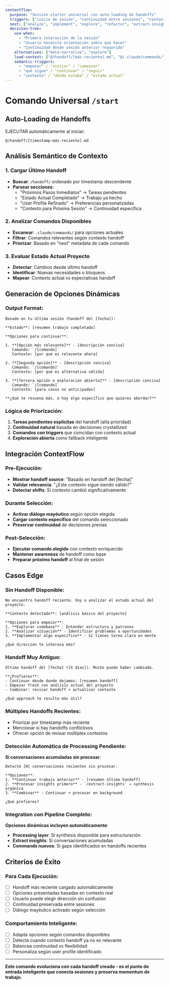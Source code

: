 ```yaml
---
contextflow:
  purpose: "Session starter universal con auto-loading de handoffs"
  triggers: ["inicio de sesión", "continuidad entre sesiones", "contexto perdido"]
  next: ["analyze", "implement", "explore", "refactor", "extract-insights", "process-layer"]
  decision-tree:
    use-when: 
      - "Primera interacción de la sesión"
      - "Usuario necesita orientación sobre qué hacer"
      - "Continuidad desde sesión anterior requerida"
    alternatives: ["meta-narrative", "explore"]
    load-context: ["@/handoff/[más-reciente].md", "@/.claude/commands/"]
    semantic-triggers:
      - "empezar" / "iniciar" / "comenzar"
      - "qué sigue" / "continuar" / "seguir"
      - "contexto" / "dónde estaba" / "estado actual"
---
```


# Comando Universal `/start`

## Auto-Loading de Handoffs

EJECUTAR automáticamente al iniciar:

```import
@/handoff/[timestamp-más-reciente].md
```

## Análisis Semántico de Contexto

### 1. Cargar Último Handoff
- **Buscar**: `/handoff/` ordenado por timestamp descendente
- **Parsear secciones**:
  - "Próximos Pasos Inmediatos" → Tareas pendientes
  - "Estado Actual Completado" → Trabajo ya hecho
  - "User Profile Refinado" → Preferencias personalizadas
  - "Contexto para Próxima Sesión" → Continuidad específica

### 2. Analizar Comandos Disponibles
- **Escanear**: `.claude/commands/` para opciones actuales
- **Filtrar**: Comandos relevantes según contexto handoff
- **Priorizar**: Basado en "next" metadata de cada comando

### 3. Evaluar Estado Actual Proyecto
- **Detectar**: Cambios desde último handoff
- **Identificar**: Nuevas necesidades o bloqueos
- **Mapear**: Contexto actual vs expectativas handoff

## Generación de Opciones Dinámicas

### Output Format:
```
Basado en tu última sesión (handoff del [fecha]):

**Estado**: [resumen trabajo completado]

**Opciones para continuar**:

1. **[Opción más relevante]** - [descripción concisa]
   Comando: `/[comando]` 
   Contexto: [por qué es relevante ahora]

2. **[Segunda opción]** - [descripción concisa]
   Comando: `/[comando]`
   Contexto: [por qué es alternativa válida]

3. **[Tercera opción o exploración abierta]** - [descripción concisa]
   Comando: `/[comando]`
   Contexto: [para casos no anticipados]

**¿Qué te resuena más, o hay algo específico que quieres abordar?**
```

### Lógica de Priorización:
1. **Tareas pendientes explícitas** del handoff (alta prioridad)
2. **Continuidad natural** basada en decisiones crystallized
3. **Comandos con triggers** que coincidan con contexto actual
4. **Exploración abierta** como fallback inteligente

## Integración ContextFlow

### Pre-Ejecución:
- **Mostrar handoff source**: "Basado en handoff del [fecha]"
- **Validar relevancia**: "¿Este contexto sigue siendo válido?"
- **Detectar shifts**: Si contexto cambió significativamente

### Durante Selección:
- **Activar diálogo mayéutico** según opción elegida
- **Cargar contexto específico** del comando seleccionado
- **Preservar continuidad** de decisiones previas

### Post-Selección:
- **Ejecutar comando elegido** con contexto enriquecido
- **Mantener awareness** de handoff como base
- **Preparar próximo handoff** al final de sesión

## Casos Edge

### Sin Handoff Disponible:
```
No encuentro handoff reciente. Voy a analizar el estado actual del proyecto.

**Contexto detectado**: [análisis básico del proyecto]

**Opciones para empezar**:
1. **Explorar codebase** - Entender estructura y patrones
2. **Analizar situación** - Identificar problemas u oportunidades  
3. **Implementar algo específico** - Si tienes tarea clara en mente

¿Qué dirección te interesa más?
```

### Handoff Muy Antiguo:
```
Último handoff del [fecha] ([X días]). Mucho puede haber cambiado.

**¿Prefieres**:
- Continuar desde donde dejamos: [resumen handoff]
- Empezar fresh con análisis actual del proyecto
- Combinar: revisar handoff + actualizar contexto

¿Qué approach te resulta más útil?
```

### Múltiples Handoffs Recientes:
- Priorizar por timestamp más reciente
- Mencionar si hay handoffs conflictivos
- Ofrecer opción de revisar múltiples contextos

### Detección Automática de Processing Pendiente:
**Si conversaciones acumuladas sin procesar**:
```
Detecté [N] conversaciones recientes sin procesar.

**Opciones**:
1. **Continuar trabajo anterior** - [resumen último handoff]
2. **Procesar insights primero** - `/extract-insights` → synthesis orgánica
3. **Combinar** - Continuar + procesar en background

¿Qué prefieres?
```

### Integration con Pipeline Completo:
**Opciones dinámicas incluyen automáticamente**:
- **Processing layer**: Si synthesis disponible para estructuración
- **Extract insights**: Si conversaciones acumuladas
- **Commands nuevos**: Si gaps identificados en handoffs recientes

## Criterios de Éxito

### Para Cada Ejecución:
- [ ] Handoff más reciente cargado automáticamente
- [ ] Opciones presentadas basadas en contexto real
- [ ] Usuario puede elegir dirección sin confusión
- [ ] Continuidad preservada entre sesiones
- [ ] Diálogo mayéutico activado según selección

### Comportamiento Inteligente:
- [ ] Adapta opciones según comandos disponibles
- [ ] Detecta cuando contexto handoff ya no es relevante
- [ ] Balancea continuidad vs flexibilidad
- [ ] Personaliza según user profile identificado

---

**Este comando evoluciona con cada handoff creado - es el punto de entrada inteligente que conecta sesiones y preserva momentum de trabajo.**